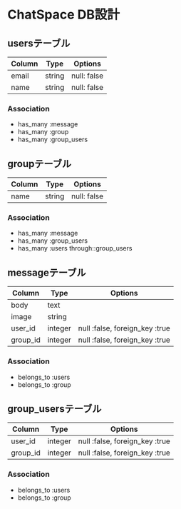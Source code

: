 # ChatSpace DB設計
## usersテーブル
|Column|Type|Options|
|------|----|-------|
|email|string|null: false|
|name|string|null: false|
### Association
- has_many :message
- has_many :group
- has_many :group_users

## groupテーブル
|Column|Type|Options|
|------|----|-------|
|name|string|null: false|
### Association
- has_many :message
- has_many :group_users
- has_many  :users through::group_users

## messageテーブル
|Column|Type|Options|
|------|----|-------|
|body|text| |
|image|string| |
|user_id|integer|null :false, foreign_key :true|
|group_id|integer|null :false, foreign_key :true|
### Association
- belongs_to :users
- belongs_to :group

## group_usersテーブル
|Column|Type|Options|
|------|----|-------|
|user_id|integer| null :false, foreign_key :true |
|group_id|integer| null :false, foreign_key :true|
### Association
- belongs_to :users
- belongs_to :group
